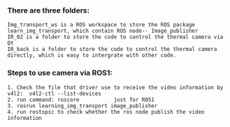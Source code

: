### There are three folders:
    Img_transport_ws is a ROS workspace to store the ROS package learn_img_transport, which contain ROS node-- Image_publisher
    IR_02 is a folder to store the code to control the thermal camera via Qt
    IR_back is a folder to store the code to control the thermal camera directly, which is easy to intergrate with other code.

### Steps to use camera via ROS1:
    1. Check the file that driver use to receive the video information by v4l2:  v4l2-ctl --list-devices
    2. run command: roscore           just for ROS1
    3. rosrun learning_img_transport image_publisher
    4. run rostopic to check whether the ros node publish the video information




